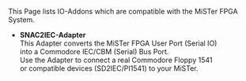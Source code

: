 This Page lists IO-Addons which are compatible with the MiSTer FPGA System.  
  
* **SNAC2IEC-Adapter**  
  This Adapter converts the MiSTer FPGA User Port (Serial IO)  
  into a Commodore IEC/CBM (Serial) Bus Port.  
  Use the Adapter to connect a real Commodore Floppy 1541  
  or compatible devices (SD2IEC/PI1541) to your MiSTer.
